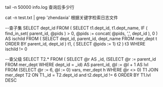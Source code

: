 
tail -n 50000 info.log  查询后多少行

cat -n test.txt | grep 'zhendaxia'  根据关键字检索日志文件


--查子集
SELECT
dept_id
FROM
(
SELECT
t1.dept_id,
t1.dept_name,
IF
( find_in_set( parent_id, @pids ) > 0, @pids := concat( @pids, ',', dept_id ), 0 ) AS ischild
FROM
( SELECT dept_id, parent_id, dept_name FROM mer_dept t ORDER BY parent_id, dept_id ) t1,
( SELECT @pids := 1) t2
) t3
WHERE
ischild != 0



--查父级
SELECT T2.*
FROM (
SELECT
@r AS _id,
(SELECT @r := parent_id FROM mer_dept WHERE dept_id = _id) AS parent_id,
@l := @l + 1 AS lvl
FROM
(SELECT @r := 6, @l := 0) vars,
mer_dept h
WHERE @r <> 0) T1
JOIN mer_dept T2
ON T1._id = T2.dept_id and t2.dept_id != 6
ORDER BY T1.lvl DESC




